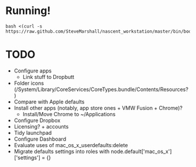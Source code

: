 Running!
========

    bash <(curl -s https://raw.github.com/SteveMarshall/nascent_workstation/master/bin/bootstrap)

TODO
====

- Configure apps
  - Link stuff to Dropbutt
- Folder icons (/System/Library/CoreServices/CoreTypes.bundle/Contents/Resources?)
- Compare with Apple defaults
- Install other apps (notably, app store ones + VMW Fusion + Chrome)?
  - Install/Move Chrome to ~/Applications
- Configure Dropbox
- Licensing? + accounts
- Tidy launchpad
- Configure Dashboard
- Evaluate uses of mac_os_x_userdefaults:delete
- Migrate defaults settings into roles with node.default['mac_os_x']['settings'] = {}
